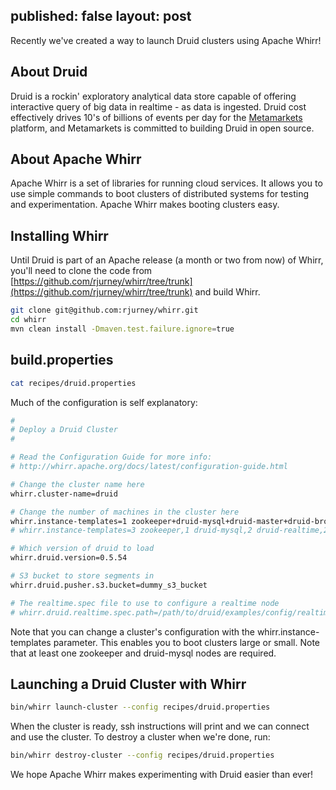 published: false
layout: post
---

Recently we've created a way to launch Druid clusters using Apache Whirr!

## About Druid ##
Druid is a rockin' exploratory analytical data store capable of offering interactive query of big data in realtime - as data is ingested. Druid cost effectively drives 10's of billions of events per day for the [Metamarkets](www.metamarkets.com) platform, and Metamarkets is committed to building Druid in open source.

## About Apache Whirr ##
Apache Whirr is a set of libraries for running cloud services. It allows you to use simple commands to boot clusters of distributed systems for testing and experimentation. Apache Whirr makes booting clusters easy.

## Installing Whirr ##
Until Druid is part of an Apache release (a month or two from now) of Whirr, you'll need to clone the code from [https://github.com/rjurney/whirr/tree/trunk](https://github.com/rjurney/whirr/tree/trunk) and build Whirr.

```bash
git clone git@github.com:rjurney/whirr.git
cd whirr
mvn clean install -Dmaven.test.failure.ignore=true
```

## build.properties ##

```bash
cat recipes/druid.properties
```
Much of the configuration is self explanatory:
```bash
#
# Deploy a Druid Cluster
#

# Read the Configuration Guide for more info:
# http://whirr.apache.org/docs/latest/configuration-guide.html

# Change the cluster name here
whirr.cluster-name=druid

# Change the number of machines in the cluster here
whirr.instance-templates=1 zookeeper+druid-mysql+druid-master+druid-broker+druid-compute+druid-realtime
# whirr.instance-templates=3 zookeeper,1 druid-mysql,2 druid-realtime,2 druid-broker,2 druid-master,5 druid-compute

# Which version of druid to load
whirr.druid.version=0.5.54

# S3 bucket to store segments in
whirr.druid.pusher.s3.bucket=dummy_s3_bucket

# The realtime.spec file to use to configure a realtime node
# whirr.druid.realtime.spec.path=/path/to/druid/examples/config/realtime/realtime.spec
```

Note that you can change a cluster's configuration with the whirr.instance-templates parameter. This enables you to boot clusters large or small. Note that at least one zookeeper and druid-mysql nodes are required.

## Launching a Druid Cluster with Whirr ##

```bash
bin/whirr launch-cluster --config recipes/druid.properties
```

When the cluster is ready, ssh instructions will print and we can connect and use the cluster. To destroy a cluster when we're done, run:

```bash
bin/whirr destroy-cluster --config recipes/druid.properties
```

We hope Apache Whirr makes experimenting with Druid easier than ever!